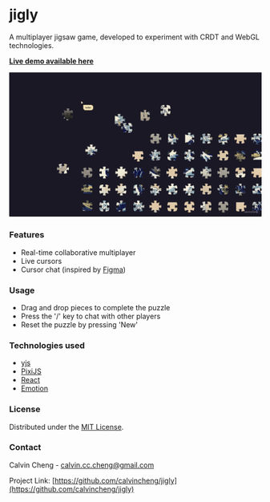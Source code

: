 # jigly

A multiplayer jigsaw game, developed to experiment with CRDT and WebGL
technologies. 

**[Live demo available here](https://calvincheng.github.io/jigly)**

<div align="center">
  <img src="docs/screenshot.png" alt="Product Screenshot" width="580" />
</div>


### Features

* Real-time collaborative multiplayer
* Live cursors
* Cursor chat (inspired by [Figma](https://figma.com))


### Usage

* Drag and drop pieces to complete the puzzle
* Press the '/' key to chat with other players
* Reset the puzzle by pressing 'New'


### Technologies used

* [yjs](https://github.com/yjs/yjs)
* [PixiJS](https://pixijs.com/)
* [React](https://reactjs.org/)
* [Emotion](https://github.com/emotion-js/emotion)


### License

Distributed under the [MIT License](https://github.com/calvincheng/jigly/blob/master/LICENSE.txt).


### Contact

Calvin Cheng - calvin.cc.cheng@gmail.com

Project Link: [https://github.com/calvincheng/jigly](https://github.com/calvincheng/jigly)


